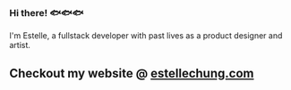 ### Hi there! 🐟🐟🐟

I'm Estelle, a fullstack developer with past lives as a product designer and artist.
## Checkout my website @ [estellechung.com](https://estellechung.com/)

<!--
**munchie-babbit/munchie-babbit** is a ✨ _special_ ✨ repository because its `README.md` (this file) appears on your GitHub profile.

Here are some ideas to get you started:

- 🔭 I’m currently working on ...
- 🌱 I’m currently learning ...
- 👯 I’m looking to collaborate on ...
- 🤔 I’m looking for help with ...
- 💬 Ask me about ...
- 📫 How to reach me: ...
- 😄 Pronouns: ...
- ⚡ Fun fact: ...
-->
